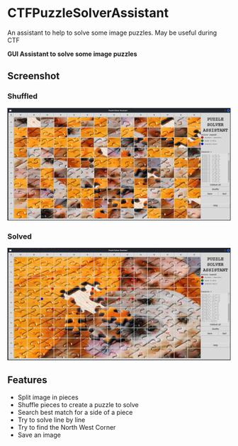 # CTFPuzzleSolverAssistant
An assistant to help to solve some image puzzles. May be useful during CTF

**GUI Assistant to solve some image puzzles**

## Screenshot
### Shuffled
![Screenshot of app](screenshot-shuffled.png)
### Solved
![Screenshot of app](screenshot-solved.png)

## Features
  + Split image in pieces
  + Shuffle pieces to create a puzzle to solve
  + Search best match for a side of a piece
  + Try to solve line by line
  + Try to find the North West Corner
  + Save an image

